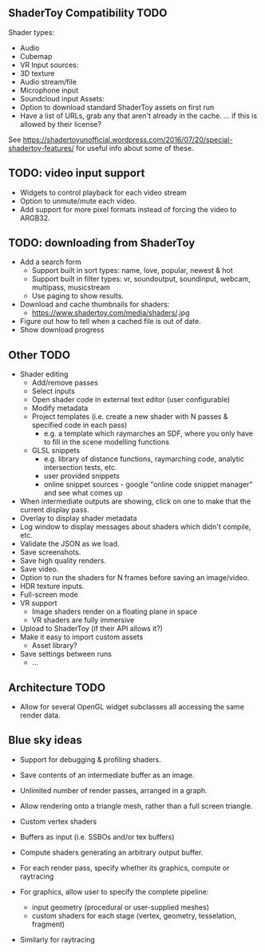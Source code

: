 ShaderToy Compatibility TODO
----------------------------

Shader types:
- Audio
- Cubemap
- VR
Input sources:
- 3D texture
- Audio stream/file
- Microphone input
- Soundcloud input
Assets:
- Option to download standard ShaderToy assets on first run
- Have a list of URLs, grab any that aren't already in the cache.
  ... if this is allowed by their license?


See 
  https://shadertoyunofficial.wordpress.com/2016/07/20/special-shadertoy-features/ 
for useful info about some of these.


TODO: video input support
-------------------------
- Widgets to control playback for each video stream
- Option to unmute/mute each video.
- Add support for more pixel formats instead of forcing the video to ARGB32.


TODO: downloading from ShaderToy
--------------------------------
- Add a search form
  - Support built in sort types: name, love, popular, newest & hot
  - Support built in filter types: vr, soundoutput, soundinput, webcam, multipass, musicstream
  - Use paging to show results.
- Download and cache thumbnails for shaders:
  - https://www.shadertoy.com/media/shaders/<shader-id>.jpg
- Figure out how to tell when a cached file is out of date.
- Show download progress


Other TODO
----------

- Shader editing
  - Add/remove passes
  - Select inputs
  - Open shader code in external text editor (user configurable)
  - Modify metadata
  - Project templates (i.e. create a new shader with N passes & specified code in each pass)
  	- e.g. a template which raymarches an SDF, where you only have to fill in the scene modelling functions
  - GLSL snippets
  	- e.g. library of distance functions, raymarching code, analytic intersection tests, etc.
  	- user provided snippets
  	- online snippet sources - google "online code snippet manager" and see what comes up
- When intermediate outputs are showing, click on one to make that the current display pass.
- Overlay to display shader metadata 
- Log window to display messages about shaders which didn't compile, etc.
- Validate the JSON as we load.
- Save screenshots.
- Save high quality renders.
- Save video.
- Option to run the shaders for N frames before saving an image/video.
- HDR texture inputs.
- Full-screen mode
- VR support
  - Image shaders render on a floating plane in space
  - VR shaders are fully immersive
- Upload to ShaderToy (if their API allows it?)
- Make it easy to import custom assets
  - Asset library?
- Save settings between runs
  - ...


Architecture TODO
-----------------

- Allow for several OpenGL widget subclasses all accessing the same render data.


Blue sky ideas
--------------

- Support for debugging & profiling shaders.
- Save contents of an intermediate buffer as an image.
- Unlimited number of render passes, arranged in a graph.
- Allow rendering onto a triangle mesh, rather than a full screen triangle.
- Custom vertex shaders
- Buffers as input (i.e. SSBOs and/or tex buffers)
- Compute shaders generating an arbitrary output buffer.

- For each render pass, specify whether its graphics, compute or raytracing
- For graphics, allow user to specify the complete pipeline:
  - input geometry (procedural or user-supplied meshes) 
  - custom shaders for each stage (vertex, geometry, tesselation, fragment)
- Similarly for raytracing
